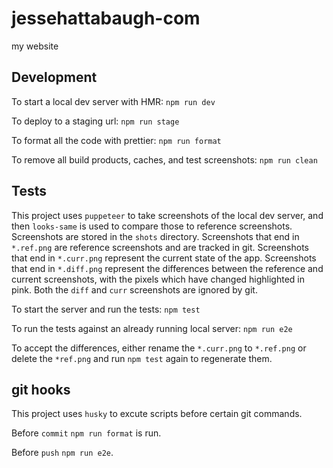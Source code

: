 # jessehattabaugh-com

my website

## Development

To start a local dev server with HMR: `npm run dev`

To deploy to a staging url: `npm run stage`

To format all the code with prettier: `npm run format`

To remove all build products, caches, and test screenshots: `npm run clean`

## Tests

This project uses `puppeteer` to take screenshots of the local dev server, and then `looks-same` is used to compare those to reference screenshots. Screenshots are stored in the `shots` directory. Screenshots that end in `*.ref.png` are reference screenshots and are tracked in git. Screenshots that end in `*.curr.png` represent the current state of the app. Screenshots that end in `*.diff.png` represent the differences between the reference and current screenshots, with the pixels which have changed highlighted in pink. Both the `diff` and `curr` screenshots are ignored by git.

To start the server and run the tests: `npm test`

To run the tests against an already running local server: `npm run e2e`

To accept the differences, either rename the `*.curr.png` to `*.ref.png` or delete the `*ref.png` and run `npm test` again to regenerate them.

## git hooks

This project uses `husky` to excute scripts before certain git commands.

Before `commit` `npm run format` is run.

Before `push` `npm run e2e`.
